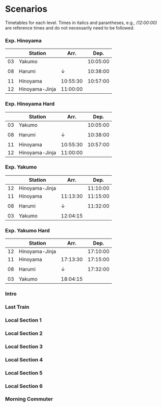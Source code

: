 # Scenarios

Timetables for each level. Times in italics and parantheses, e.g., *(12\:00\:00)* are reference times and do not necessarily need to be followed.

### Exp. Hinoyama

| | Station | Arr. | Dep. |
|---|--- |---|---|
| 03 | Yakumo | | 10\:05\:00 |
| | | | |
| 08 | Harumi | ↓ | 10\:38\:00 |
| | | | |
| 11 | Hinoyama | 10\:55\:30 | 10\:57\:00 |
| 12 | Hinoyama-Jinja | 11\:00\:00 | |


### Exp. Hinoyama Hard

| | Station | Arr. | Dep. |
|---|--- |---|---|
| 03 | Yakumo | | 10\:05\:00 |
| | | | |
| 08 | Harumi | ↓ | 10\:38\:00 |
| | | | |
| 11 | Hinoyama | 10\:55\:30 | 10\:57\:00 |
| 12 | Hinoyama-Jinja | 11\:00\:00 | |

### Exp. Yakumo

| | Station | Arr. | Dep. |
|---|--- |---|---|
| 12 | Hinoyama-Jinja | | 11\:10\:00 |
| 11 | Hinoyama | 11\:13\:30 | 11\:15\:00 |
| | | | |
| 08 | Harumi | ↓ | 11\:32\:00 |
| | | | |
| 03 | Yakumo | 12\:04\:15 | |

### Exp. Yakumo Hard

| | Station | Arr. | Dep. |
|---|--- |---|---|
| 12 | Hinoyama-Jinja | | 17\:10\:00 |
| 11 | Hinoyama | 17\:13\:30 | 17\:15\:00 |
| | | | |
| 08 | Harumi | ↓ | 17\:32\:00 |
| | | | |
| 03 | Yakumo | 18\:04\:15 | |

### Intro

### Last Train

### Local Section 1

### Local Section 2

### Local Section 3

### Local Section 4

### Local Section 5

### Local Section 6

### Morning Commuter
